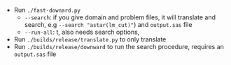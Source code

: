 - Run `./fast-downard.py`
  - `--search`: if you give domain and problem files, it will translate and search, e.g `--search "astar(lm_cut)"`) and `output.sas` file
  - `--run-all`: t, also needs search options,
- Run `./builds/release/translate.py` to only translate
- Run `./builds/release/downward` to run the search procedure, requires an `output.sas` file


